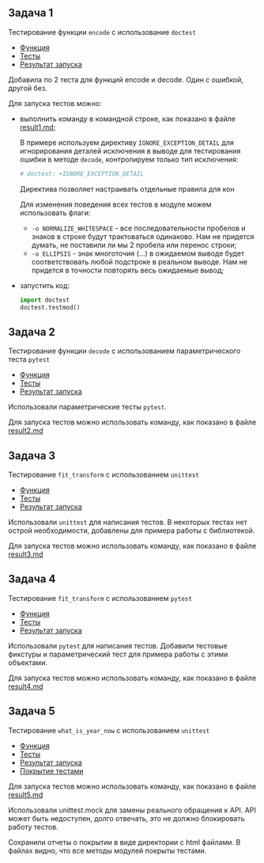 ## Задача 1

Тестирование функции `encode` с использование `doctest`

- [Функция](morse.py)
- [Тесты](test_morse_doctest.py)
- [Результат запуска](result1.md)

Добавила по 2 теста для функций encode и decode. Один с ошибкой, другой без.

Для запуска тестов можно:
- выполнить команду в командной строке, как показано в файле [result1.md](result1.md);

    В примере используем директиву `IGNORE_EXCEPTION_DETAIL` для игнорирования деталей исключения в выводе для тестирования ошибки в методе `decode`, контролируем только тип исключения:
    ```python
    # doctest: +IGNORE_EXCEPTION_DETAIL
    ```
    Директива позволяет настраивать отдельные правила для кон

    Для изменения поведения всех тестов в модуле можем использовать флаги:
    - `-o NORMALIZE_WHITESPACE` - все последовательности пробелов и знаков в строке будут трактоваться одинаково. Нам не придется думать, не поставили ли мы 2 пробела или перенос строки;
    - `-o ELLIPSIS` - знак многоточия (...) в ожидаемом выводе будет соответствовать любой подстроке в реальном выводе. Нам не придется в точности повторять весь ожидаемые вывод;

- запустить код:
    ```python
    import doctest
    doctest.testmod()
    ```


## Задача 2

Тестирование функции `decode` с использованием параметрического теста `pytest`

- [Функция](morse.py)
- [Тесты](test_morse.py)
- [Результат запуска](result2.md)

Использовали параметрические тесты `pytest`.

Для запуска тестов можно использовать команду, как показано в файле [result2.md](result2.md)


## Задача 3

Тестирование `fit_transform` с использованием `unittest`

- [Функция](one_hot_encoder.py)
- [Тесты](test_one_hot_encoder.py)
- [Результат запуска](result3.md)

Использовали `unittest` для написания тестов. В некоторых тестах нет острой необходимости, добавлены для примера работы с библиотекой.

Для запуска тестов можно использовать команду, как показано в файле [result3.md](result3.md)


## Задача 4

Тестирование `fit_transform` с использованием `pytest`

- [Функция](one_hot_encoder.py)
- [Тесты](test_one_hot_encoder_pytest.py)
- [Результат запуска](result4.md)

Использовали `pytest` для написания тестов. Добавили тестовые фикстуры и параметрический тест для примера работы с этими объектами.

Для запуска тестов можно использовать команду, как показано в файле [result4.md](result4.md)


## Задача 5

Тестирование `what_is_year_now` с использованием `unittest`

- [Функция](what_is_year_now.py)
- [Тесты](test_what_is_year_now.py)
- [Результат запуска](result5.md)
- [Покрытие тестами](htmlcov/)

Для запуска тестов можно использовать команду, как показано в файле [result5.md](result5.md)

Использовали unittest.mock для замены реального обращения к API. API может быть недоступен, долго отвечать, это не должно блокировать работу тестов.

Сохранили отчеты о покрытии в виде директории с html файлами. В файлах видно, что все методы модулей покрыты тестами.
